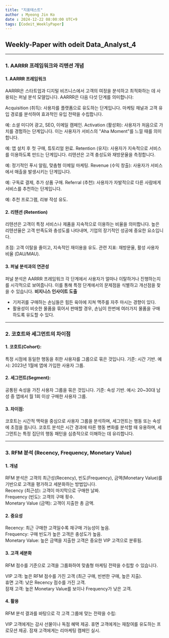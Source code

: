 ```yaml
---
title: "지표테스트"
author : Myeong Jin Ko
date : 2024-12-22 08:00:00 UTC+9
tags: [Codeit_WeeklyPaper]
---
```


## Weekly-Paper with odeit Data_Analyst_4
---
### 1. AARRR 프레임워크와 리텐션 개념

#### 1. AARRR 프레임워크
AARRR은 스타트업과 디지털 비즈니스에서 고객의 여정을 분석하고 최적화하는 데 사용되는 퍼널 분석 모델입니다. AARRR은 다음 다섯 단계를 의미합니다:

Acquisition (취득): 사용자를 플랫폼으로 유도하는 단계입니다. 마케팅 채널과 고객 유입 경로를 분석하여 효과적인 유입 전략을 수립합니다.

예: 소셜 미디어 광고, SEO, 이메일 캠페인.
Activation (활성화): 사용자가 처음으로 가치를 경험하는 단계입니다. 이는 사용자가 서비스의 "Aha Moment"를 느낄 때를 의미합니다.

예: 앱 설치 후 첫 구매, 튜토리얼 완료.
Retention (유지): 사용자가 지속적으로 서비스를 이용하도록 만드는 단계입니다. 리텐션은 고객 충성도와 재방문율을 측정합니다.

예: 정기적인 푸시 알림, 맞춤형 이메일 마케팅.
Revenue (수익 창출): 사용자가 서비스에서 매출을 발생시키는 단계입니다.

예: 구독료 결제, 추가 상품 구매.
Referral (추천): 사용자가 자발적으로 다른 사람에게 서비스를 추천하는 단계입니다.

예: 추천 프로그램, 리뷰 작성 유도.
#### 2. 리텐션 (Retention)
리텐션은 고객이 특정 서비스나 제품을 지속적으로 이용하는 비율을 의미합니다. 높은 리텐션율은 고객 만족도와 충성도를 나타내며, 기업의 장기적인 성공에 중요한 요소입니다.

초점: 고객 이탈을 줄이고, 지속적인 재이용을 유도.
관련 지표: 재방문율, 활성 사용자 비율 (DAU/MAU).

#### 3. 퍼널 분석과의 연관성
퍼널 분석은 AARRR 프레임워크 각 단계에서 사용자가 얼마나 이탈하거나 진행하는지를 시각적으로 보여줍니다. 이를 통해 특정 단계에서의 문제점을 식별하고 개선점을 찾을 수 있습니다.
**비지니스 인사이트 도출**
- 기저귀를 구매하는 손님들은 힘든 육아에 지쳐 맥주를 자주 마시는 경향이 있다.
- 활용성이 비슷한 물품을 묶어서 판매할 경우, 손님이 한번에 여러가지 물품을 구매하도록 유도할 수 있다.

--------------------------------------

### 2. 코호트와 세그먼트의 차이점

#### 1. 코호트(Cohort):
특정 시점에 동일한 행동을 취한 사용자를 그룹으로 묶은 것입니다.
기준: 시간 기반.
예시: 2023년 1월에 앱에 가입한 사용자 그룹.
#### 2. 세그먼트(Segment):
공통된 속성을 가진 사용자 그룹을 묶은 것입니다.
기준: 속성 기반.
예시: 20~30대 남성 중 앱에서 월 1회 이상 구매한 사용자 그룹.
#### 3. 차이점:
코호트는 시간적 맥락을 중심으로 사용자 그룹을 분석하며, 세그먼트는 행동 또는 속성에 초점을 둡니다.
코호트 분석은 시간 경과에 따른 행동 변화를 분석할 때 유용하며, 세그먼트는 특정 집단의 행동 패턴을 심층적으로 이해하는 데 유리합니다.

-------------------------------

### 3. RFM 분석 (Recency, Frequency, Monetary Value)

#### 1. 개념
RFM 분석은 고객의 최근성(Recency), 빈도(Frequency), 금액(Monetary Value)를 기반으로 고객을 평가하고 세분화하는 방법입니다.<br>
Recency (최근성): 고객이 마지막으로 구매한 날짜.<br>
Frequency (빈도): 고객의 구매 횟수.<br>
Monetary Value (금액): 고객이 지출한 총 금액.
#### 2. 중요성
Recency: 최근 구매한 고객일수록 재구매 가능성이 높음.<br>
Frequency: 구매 빈도가 높은 고객은 충성도가 높음.<br>
Monetary Value: 높은 금액을 지출한 고객은 중요한 VIP 고객으로 분류됨.
#### 3. 고객 세분화
RFM 점수를 기준으로 고객을 그룹화하여 맞춤형 마케팅 전략을 수립할 수 있습니다.

VIP 고객: 높은 RFM 점수를 가진 고객 (최근 구매, 빈번한 구매, 높은 지출).<br>
휴면 고객: 낮은 Recency 점수를 가진 고객.<br>
잠재 고객: 높은 Monetary Value를 보이나 Frequency가 낮은 고객.<br>
#### 4. 활용
RFM 분석 결과를 바탕으로 각 고객 그룹에 맞는 전략을 수립:

VIP 고객에게는 감사 선물이나 독점 혜택 제공.
휴면 고객에게는 재참여를 유도하는 프로모션 제공.
잠재 고객에게는 리마케팅 캠페인 실시.

